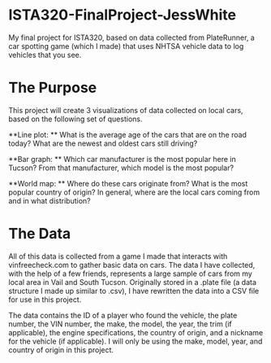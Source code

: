 # ISTA320-FinalProject-JessWhite
My final project for ISTA320, based on data collected from PlateRunner, a car spotting game (which I made) that uses NHTSA vehicle data to log vehicles that you see.

# The Purpose
This project will create 3 visualizations of data collected on local cars, based on the following set of questions.

**Line plot: **
What is the average age of the cars that are on the road today? What are the newest and oldest cars still driving?

**Bar graph: **
Which car manufacturer is the most popular here in Tucson? From that manufacturer, which model is the most popular?

**World map: **
Where do these cars originate from? What is the most popular country of origin? In general, where are the local cars coming from and in what distribution?

# The Data
All of this data is collected from a game I made that interacts with vinfreecheck.com to gather basic data on cars. The data I have collected, with the help of a few friends, represents a large sample of cars from my local area in Vail and South Tucson. Originally stored in a .plate file (a data structure I made up similar to .csv), I have rewritten the data into a CSV file for use in this project.

The data contains the ID of a player who found the vehicle, the plate number, the VIN number, the make, the model, the year, the trim (if applicable), the engine specifications, the country of origin, and a nickname for the vehicle (if applicable). I will only be using the make, model, year, and country of origin in this project.
